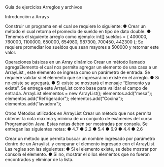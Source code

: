 Guía de ejercicios
Arreglos y archivos


Introducción a Arrays

Construir un programa en el cual se requiere lo siguiente:
● Crear un método el cual retorna el promedio de sueldo en tipo de dato double.
● Tenemos el siguiente arreglo como ejemplo:
int[] sueldos = { 400000, 760000, 1100000, 650000, 654980, 987300,
700450, 442300 };
Se requiere promediar los sueldos que sean mayores a 500000 y retornar este valor.


Operaciones básicas en un Array
dinámico
Crear un método llamado agregaElemento el cual nos permite agregar un elemento de una
casa a un ArrayList , este elemento se ingresa como un parámetro de entrada.
Se requiere validar si el elemento que se ingresará no existe en el arreglo.
● Si no existe se agregará.
● Si existe se mostrará el mensaje “Elemento ya existe”.
Se entrega este ArrayList como base para validar el campo de entrada.
ArrayList<String> elementos = new ArrayList<String>();
elementos.add("mesa");
elementos.add("Refrigerador");
elementos.add("Cocina");
elementos.add("lavadora");


Otros Métodos utilizados en
ArrayList
Crear un método que nos permita obtener la nota máxima y mínima de un conjunto de
exámenes del curso Programación Java.
Estas notas deben ser mostradas por consola.
Se entregan las siguientes notas:
● 4.7
● 2.2
● 5.4
● 6.9
● 4.4
● 2.6


Crear un método que permita buscar un nombre ingresado por parámetro dentro de un
Arraylist. y comparar el elemento ingresado con el ArrayList.
Las reglas son las siguientes:
● Si el elemento existe, se debe mostrar por consola el elemento.
● Si no, mostrar el o los elementos que no fueron encontrados y eliminar de la lista.